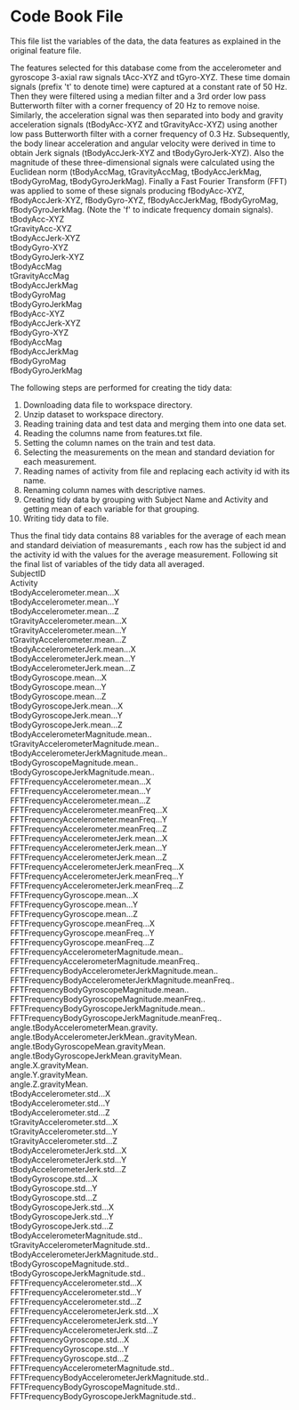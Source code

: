 # Code Book File

This file list the variables of the data, the data features as explained in the original feature file.  

The features selected for this database come from the accelerometer and gyroscope 3-axial raw signals tAcc-XYZ and tGyro-XYZ. These time domain signals (prefix 't' to denote time) were captured at a constant rate of 50 Hz. Then they were filtered using a median filter and a 3rd order low pass Butterworth filter with a corner frequency of 20 Hz to remove noise. Similarly, the acceleration signal was then separated into body and gravity acceleration signals (tBodyAcc-XYZ and tGravityAcc-XYZ) using another low pass Butterworth filter with a corner frequency of 0.3 Hz. Subsequently, the body linear acceleration and angular velocity were derived in time to obtain Jerk signals (tBodyAccJerk-XYZ and tBodyGyroJerk-XYZ). Also the magnitude of these three-dimensional signals were calculated using the Euclidean norm (tBodyAccMag, tGravityAccMag, tBodyAccJerkMag, tBodyGyroMag, tBodyGyroJerkMag). Finally a Fast Fourier Transform (FFT) was applied to some of these signals producing fBodyAcc-XYZ, fBodyAccJerk-XYZ, fBodyGyro-XYZ, fBodyAccJerkMag, fBodyGyroMag, fBodyGyroJerkMag. (Note the 'f' to indicate frequency domain signals).  
tBodyAcc-XYZ  
tGravityAcc-XYZ  
tBodyAccJerk-XYZ  
tBodyGyro-XYZ  
tBodyGyroJerk-XYZ  
tBodyAccMag  
tGravityAccMag  
tBodyAccJerkMag  
tBodyGyroMag  
tBodyGyroJerkMag  
fBodyAcc-XYZ  
fBodyAccJerk-XYZ  
fBodyGyro-XYZ  
fBodyAccMag  
fBodyAccJerkMag  
fBodyGyroMag  
fBodyGyroJerkMag  


The following steps are performed for creating the tidy data:  
1. Downloading data file to workspace directory.  
2. Unzip dataset to workspace directory.  
3. Reading training data and test data and merging them into one data set.  
4. Reading the columns name from features.txt file.  
5. Setting the column names on the train and test data.  
6. Selecting the measurements on the mean and standard deviation for each measurement.  
7. Reading names of activity from file and replacing each activity id with its name.  
8. Renaming column names with descriptive names.  
9. Creating tidy data by grouping with Subject Name and Activity and getting mean of each variable for that grouping.  
10. Writing tidy data to file.  


Thus the final tidy data contains 88 variables for the average of each mean and standard deiviation of measuremants , each row has the subject id and the activity id with the values for the average measurement. Following sit the final list of variables of the tidy data all averaged.  
SubjectID  
Activity  
tBodyAccelerometer.mean...X  
tBodyAccelerometer.mean...Y  
tBodyAccelerometer.mean...Z  
tGravityAccelerometer.mean...X  
tGravityAccelerometer.mean...Y  
tGravityAccelerometer.mean...Z  
tBodyAccelerometerJerk.mean...X  
tBodyAccelerometerJerk.mean...Y  
tBodyAccelerometerJerk.mean...Z  
tBodyGyroscope.mean...X  
tBodyGyroscope.mean...Y  
tBodyGyroscope.mean...Z  
tBodyGyroscopeJerk.mean...X  
tBodyGyroscopeJerk.mean...Y  
tBodyGyroscopeJerk.mean...Z  
tBodyAccelerometerMagnitude.mean..  
tGravityAccelerometerMagnitude.mean..  
tBodyAccelerometerJerkMagnitude.mean..  
tBodyGyroscopeMagnitude.mean..  
tBodyGyroscopeJerkMagnitude.mean..  
FFTFrequencyAccelerometer.mean...X  
FFTFrequencyAccelerometer.mean...Y  
FFTFrequencyAccelerometer.mean...Z  
FFTFrequencyAccelerometer.meanFreq...X  
FFTFrequencyAccelerometer.meanFreq...Y  
FFTFrequencyAccelerometer.meanFreq...Z  
FFTFrequencyAccelerometerJerk.mean...X  
FFTFrequencyAccelerometerJerk.mean...Y  
FFTFrequencyAccelerometerJerk.mean...Z  
FFTFrequencyAccelerometerJerk.meanFreq...X  
FFTFrequencyAccelerometerJerk.meanFreq...Y  
FFTFrequencyAccelerometerJerk.meanFreq...Z  
FFTFrequencyGyroscope.mean...X  
FFTFrequencyGyroscope.mean...Y  
FFTFrequencyGyroscope.mean...Z  
FFTFrequencyGyroscope.meanFreq...X  
FFTFrequencyGyroscope.meanFreq...Y  
FFTFrequencyGyroscope.meanFreq...Z  
FFTFrequencyAccelerometerMagnitude.mean..  
FFTFrequencyAccelerometerMagnitude.meanFreq..  
FFTFrequencyBodyAccelerometerJerkMagnitude.mean..  
FFTFrequencyBodyAccelerometerJerkMagnitude.meanFreq..  
FFTFrequencyBodyGyroscopeMagnitude.mean..  
FFTFrequencyBodyGyroscopeMagnitude.meanFreq..  
FFTFrequencyBodyGyroscopeJerkMagnitude.mean..  
FFTFrequencyBodyGyroscopeJerkMagnitude.meanFreq..  
angle.tBodyAccelerometerMean.gravity.  
angle.tBodyAccelerometerJerkMean..gravityMean.  
angle.tBodyGyroscopeMean.gravityMean.  
angle.tBodyGyroscopeJerkMean.gravityMean.  
angle.X.gravityMean.  
angle.Y.gravityMean.  
angle.Z.gravityMean.  
tBodyAccelerometer.std...X  
tBodyAccelerometer.std...Y  
tBodyAccelerometer.std...Z  
tGravityAccelerometer.std...X  
tGravityAccelerometer.std...Y  
tGravityAccelerometer.std...Z  
tBodyAccelerometerJerk.std...X  
tBodyAccelerometerJerk.std...Y  
tBodyAccelerometerJerk.std...Z  
tBodyGyroscope.std...X  
tBodyGyroscope.std...Y  
tBodyGyroscope.std...Z  
tBodyGyroscopeJerk.std...X  
tBodyGyroscopeJerk.std...Y  
tBodyGyroscopeJerk.std...Z  
tBodyAccelerometerMagnitude.std..  
tGravityAccelerometerMagnitude.std..  
tBodyAccelerometerJerkMagnitude.std..  
tBodyGyroscopeMagnitude.std..  
tBodyGyroscopeJerkMagnitude.std..  
FFTFrequencyAccelerometer.std...X  
FFTFrequencyAccelerometer.std...Y  
FFTFrequencyAccelerometer.std...Z  
FFTFrequencyAccelerometerJerk.std...X  
FFTFrequencyAccelerometerJerk.std...Y  
FFTFrequencyAccelerometerJerk.std...Z  
FFTFrequencyGyroscope.std...X  
FFTFrequencyGyroscope.std...Y  
FFTFrequencyGyroscope.std...Z  
FFTFrequencyAccelerometerMagnitude.std..  
FFTFrequencyBodyAccelerometerJerkMagnitude.std..  
FFTFrequencyBodyGyroscopeMagnitude.std..  
FFTFrequencyBodyGyroscopeJerkMagnitude.std..  

